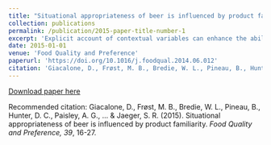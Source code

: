 ```yaml
---
title: "Situational appropriateness of beer is influenced by product familiarity"
collection: publications
permalink: /publication/2015-paper-title-number-1
excerpt: 'Explicit account of contextual variables can enhance the ability to understand and predict consumers’ food-related behavior. One aspect that has hitherto received little attention is whether context equally affects familiar and unfamiliar food products. The matter is investigated in four consumer studies (N = 76, N = 97, N = 93, and N = 145), using beer images varying in familiarity as test stimuli. Using the situational appropriateness framework, we derived a quantitative characterization of product – context associations, revealing major differences between beers...'
date: 2015-01-01
venue: 'Food Quality and Preference'
paperurl: 'https://doi.org/10.1016/j.foodqual.2014.06.012'
citation: 'Giacalone, D., Frøst, M. B., Bredie, W. L., Pineau, B., Hunter, D. C., Paisley, A. G., ... & Jaeger, S. R. (2015). Situational appropriateness of beer is influenced by product familiarity. <i>Food Quality and Preference, 39</i>, 16-27.'
---
```


[Download paper here](http://academicpages.github.io/files/paper3.pdf)

Recommended citation: Giacalone, D., Frøst, M. B., Bredie, W. L., Pineau, B., Hunter, D. C., Paisley, A. G., ... & Jaeger, S. R. (2015). Situational appropriateness of beer is influenced by product familiarity. <i>Food Quality and Preference, 39</i>, 16-27.
